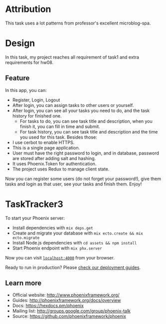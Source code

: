 # Attribution
This task uses a lot patterns from professor's excellent microblog-spa.

# Design
In this task, my project reaches all requirement of task1 and extra requirements for hw08.

## Feature
In this app, you can:
 * Register, Login, Logout
 * After login, you can assign tasks to other users or yourself.
 * After login, you can see all your tasks you need to do, and the task history for finished one.
   - For tasks to do, you can see task title and description, when you finish it, you can fill in time and submit.
   - For task history, you can see task title and description and the time you used for this task.
Besides those:
 * I use cerbot to enable HTTPS.
 * This is a single page application.
 * User must have the right password to login, and in database, password are stored after adding salt and hashing.
 * It uses Phoenix.Token for authentication.
 * The project uses Redux to manage client state.

Now you can register some users (do not forget your password!), give them tasks and login as that user, see your tasks and finish them. Enjoy!

# TaskTracker3

To start your Phoenix server:

  * Install dependencies with `mix deps.get`
  * Create and migrate your database with `mix ecto.create && mix ecto.migrate`
  * Install Node.js dependencies with `cd assets && npm install`
  * Start Phoenix endpoint with `mix phx.server`

Now you can visit [`localhost:4000`](http://localhost:4000) from your browser.

Ready to run in production? Please [check our deployment guides](http://www.phoenixframework.org/docs/deployment).

## Learn more

  * Official website: http://www.phoenixframework.org/
  * Guides: http://phoenixframework.org/docs/overview
  * Docs: https://hexdocs.pm/phoenix
  * Mailing list: http://groups.google.com/group/phoenix-talk
  * Source: https://github.com/phoenixframework/phoenix
